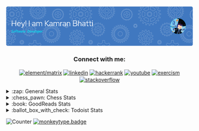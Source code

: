 ![Header](./header.png)

<h3 align="center">Connect with me:</h3>
<p align="center">
<a
 href="https://matrix.to/#/@tr1x:matrix.org" target="blank"><img 
align="center" 
src="https://img.shields.io/badge/Element-0DBD8B?style=for-the-badge&logo=element&logoColor=white"
 alt="element/matrix" /></a>
<a
 href="https://linkedin.com/in/kbhatti5924" target="blank"><img 
align="center" 
src="https://img.shields.io/badge/LinkedIn-0077B5?style=for-the-badge&logo=linkedin&logoColor=white"
 alt="linkedin" /></a>
<a 
href="https://www.hackerrank.com/k1874" target="blank"><img 
align="center" 
src="https://img.shields.io/badge/-Hackerrank-2EC866?style=for-the-badge&logo=HackerRank&logoColor=white"
 alt="hackerrank"/></a>
<a 
href="https://www.youtube.com/channel/UCXjW11EBQXd5Ts8oQ-gT7Wg" target="blank"><img 
align="center" 
src="https://img.shields.io/badge/YouTube-FF0000?style=for-the-badge&logo=youtube&logoColor=white"
 alt="youtube"/></a>
 <a 
href="https://exercism.org/profiles/k5924" target="blank"><img 
align="center" 
src="https://img.shields.io/badge/Exercism-009CAB?style=for-the-badge&logo=exercism&logoColor=white"
 alt="exercism"/></a>
  <a 
href="https://stackoverflow.com/users/19610549/tr1x" target="blank"><img 
align="center" 
src="https://aleen42.github.io/badges/src/stackoverflow.svg"
 alt="stackoverflow"/></a>
 </p>

<details>
 <summary>:zap: General Stats</summary>

![Metrics](https://github.com/k5924/k5924/blob/main/github-metrics.svg)
</details>
<details>
 <summary>:chess_pawn: Chess Stats</summary>
<!--START_SECTION:chessStats-->

<!--END_SECTION:chessStats-->
</details>
<details>
 <summary>:book: GoodReads Stats</summary>
<!-- GOODREADS-LIST:START -->
- [Java Performance: In-Depth Advice for Tuning and Programming Java 8, 11, and Beyond](https://www.goodreads.com/review/show/5126665071?utm_medium=api&utm_source=rss) by Scott Oaks (⭐️4.41)
- [86—EIGHTY-SIX, Vol. 1](https://www.goodreads.com/review/show/5126876637?utm_medium=api&utm_source=rss) by Asato Asato (⭐️4.52)
- [The Eminence in Shadow, Vol. 3 (light novel)](https://www.goodreads.com/review/show/5126873777?utm_medium=api&utm_source=rss) by Daisuke Aizawa (⭐️4.49)
- [Reckoning (The Beginning After The End #9)](https://www.goodreads.com/review/show/5126871407?utm_medium=api&utm_source=rss) by TurtleMe (⭐️4.78)
- [SSS-Class Suicide Hunter](https://www.goodreads.com/review/show/5126860425?utm_medium=api&utm_source=rss) by Shin Noah (신노아) (⭐️4.24)
<!-- GOODREADS-LIST:END -->
</details>
<details>
 <summary>:ballot_box_with_check: Todoist Stats</summary>
<!-- TODO-IST:START -->
🏆  6,027 Karma Points           
🌸  Completed 10 tasks today           
✅  Completed 325 tasks so far           
⏳  Longest streak is 11 days
<!-- TODO-IST:END -->
</details>

![Counter](https://komarev.com/ghpvc/?username=k5924&style=for-the-badge&color=blueviolet)
[![monkeytype.badge]](https://monkeytype.com/)

[monkeytype.badge]: https://img.shields.io/endpoint?style=for-the-badge&url=https%3A%2F%2Fmonkeytype-badge-vhd5lan7mmhz.runkit.sh
